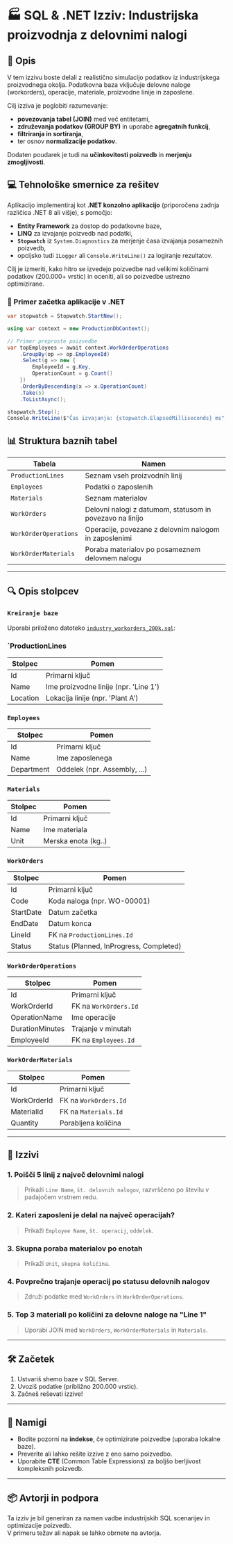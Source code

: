 # 🏭 SQL & .NET Izziv: Industrijska proizvodnja z delovnimi nalogi

## 📘 Opis

V tem izzivu boste delali z realistično simulacijo podatkov iz industrijskega proizvodnega okolja. Podatkovna baza vključuje delovne naloge (workorders), operacije, materiale, proizvodne linije in zaposlene.  

Cilj izziva je poglobiti razumevanje:

- **povezovanja tabel (JOIN)** med več entitetami,
- **združevanja podatkov (GROUP BY)** in uporabe **agregatnih funkcij**,
- **filtriranja in sortiranja**,
- ter osnov **normalizacije podatkov**.

Dodaten poudarek je tudi na **učinkovitosti poizvedb** in **merjenju zmogljivosti**.

## 💻 Tehnološke smernice za rešitev

Aplikacijo implementiraj kot **.NET konzolno aplikacijo** (priporočena zadnja različica .NET 8 ali višje), s pomočjo:

- **Entity Framework** za dostop do podatkovne baze,
- **LINQ** za izvajanje poizvedb nad podatki,
- **`Stopwatch`** iz `System.Diagnostics` za merjenje časa izvajanja posameznih poizvedb,
- opcijsko tudi `ILogger` ali `Console.WriteLine()` za logiranje rezultatov.

Cilj je izmeriti, kako hitro se izvedejo poizvedbe nad velikimi količinami podatkov (200.000+ vrstic) in oceniti, ali so poizvedbe ustrezno optimizirane.

### 📌 Primer začetka aplikacije v .NET

```csharp
var stopwatch = Stopwatch.StartNew();

using var context = new ProductionDbContext();

// Primer preproste poizvedbe
var topEmployees = await context.WorkOrderOperations
    .GroupBy(op => op.EmployeeId)
    .Select(g => new {
        EmployeeId = g.Key,
        OperationCount = g.Count()
    })
    .OrderByDescending(x => x.OperationCount)
    .Take(5)
    .ToListAsync();

stopwatch.Stop();
Console.WriteLine($"Čas izvajanja: {stopwatch.ElapsedMilliseconds} ms");
```

## 📊 Struktura baznih tabel

| Tabela               | Namen                                                                 |
|----------------------|------------------------------------------------------------------------|
| `ProductionLines`    | Seznam vseh proizvodnih linij                                          |
| `Employees`          | Podatki o zaposlenih                                                   |
| `Materials`          | Seznam materialov                                                      |
| `WorkOrders`         | Delovni nalogi z datumom, statusom in povezavo na linijo               |
| `WorkOrderOperations`| Operacije, povezane z delovnim nalogom in zaposlenimi                 |
| `WorkOrderMaterials` | Poraba materialov po posameznem delovnem nalogu                        |

---

## 🔍 Opis stolpcev

### `Kreiranje baze`
Uporabi priloženo datoteko [`industry_workorders_200k.sql`](industry_workorders_200k.sql):

### `ProductionLines
| Stolpec   | Pomen                                 |
|-----------|---------------------------------------|
| Id        | Primarni ključ                        |
| Name      | Ime proizvodne linije (npr. 'Line 1') |
| Location  | Lokacija linije (npr. 'Plant A')      |

### `Employees`
| Stolpec    | Pomen                         |
|------------|-------------------------------|
| Id         | Primarni ključ                |
| Name       | Ime zaposlenega               |
| Department | Oddelek (npr. Assembly, ...)  |

### `Materials`
| Stolpec | Pomen              |
|--------|---------------------|
| Id     | Primarni ključ      |
| Name   | Ime materiala       |
| Unit   | Merska enota (kg..) |

### `WorkOrders`
| Stolpec   | Pomen                                   |
|-----------|------------------------------------------|
| Id        | Primarni ključ                          |
| Code      | Koda naloga (npr. WO-00001)             |
| StartDate | Datum začetka                           |
| EndDate   | Datum konca                             |
| LineId    | FK na `ProductionLines.Id`              |
| Status    | Status (Planned, InProgress, Completed) |

### `WorkOrderOperations`
| Stolpec         | Pomen                          |
|-----------------|--------------------------------|
| Id              | Primarni ključ                 |
| WorkOrderId     | FK na `WorkOrders.Id`          |
| OperationName   | Ime operacije                  |
| DurationMinutes | Trajanje v minutah             |
| EmployeeId      | FK na `Employees.Id`           |

### `WorkOrderMaterials`
| Stolpec     | Pomen                       |
|-------------|-----------------------------|
| Id          | Primarni ključ              |
| WorkOrderId | FK na `WorkOrders.Id`       |
| MaterialId  | FK na `Materials.Id`        |
| Quantity    | Porabljena količina         |

---

## 🎯 Izzivi

### 1. Poišči 5 linij z največ delovnimi nalogi
> Prikaži `Line Name`, `št. delovnih nalogov`, razvrščeno po številu v padajočem vrstnem redu.

### 2. Kateri zaposleni je delal na največ operacijah?
> Prikaži `Employee Name`, `št. operacij`, `oddelek`.

### 3. Skupna poraba materialov po enotah
> Prikaži `Unit`, `skupna količina`.

### 4. Povprečno trajanje operacij po statusu delovnih nalogov
> Združi podatke med `WorkOrders` in `WorkOrderOperations`.

### 5. Top 3 materiali po količini za delovne naloge na "Line 1"
> Uporabi JOIN med `WorkOrders`, `WorkOrderMaterials` in `Materials`.

---

## 🛠️ Začetek


1. Ustvariš shemo baze v SQL Server.
2. Uvoziš podatke (približno 200.000 vrstic).
3. Začneš reševati izzive!

---

## 📌 Namigi

- Bodite pozorni na **indekse**, če optimizirate poizvedbe (uporaba lokalne baze).
- Preverite ali lahko rešite izzive z eno samo poizvedbo.
- Uporabite **CTE** (Common Table Expressions) za boljšo berljivost kompleksnih poizvedb.

---

## 📦 Avtorji in podpora

Ta izziv je bil generiran za namen vadbe industrijskih SQL scenarijev in optimizacije poizvedb.  
V primeru težav ali napak se lahko obrnete na avtorja.
